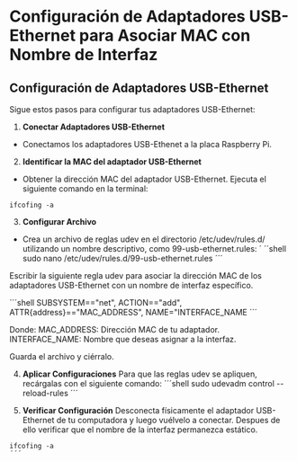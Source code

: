 # Configuración de Adaptadores USB-Ethernet para Asociar MAC con Nombre de Interfaz

##  Configuración de Adaptadores USB-Ethernet

Sigue estos pasos para configurar tus adaptadores USB-Ethernet:
1. **Conectar Adaptadores USB-Ethernet**
- Conectamos los adaptadores USB-Ethenet a la placa Raspberry Pi.
2. **Identificar la MAC del adaptador USB-Ethernet**
- Obtener la dirección MAC del adaptador USB-Ethernet. Ejecuta el siguiente comando en la terminal:

```shell
ifcofing -a
```

3. **Configurar Archivo**
- Crea un archivo de reglas udev en el directorio /etc/udev/rules.d/ utilizando un nombre descriptivo, como 99-usb-ethernet.rules:
´
´´shell
sudo nano /etc/udev/rules.d/99-usb-ethernet.rules
´´´

Escribir la siguiente regla udev para asociar la dirección MAC de los adaptadores USB-Ethernet con un nombre de interfaz específico. 

´´´shell
SUBSYSTEM=="net", ACTION=="add", ATTR{address}=="MAC_ADDRESS", NAME="INTERFACE_NAME
´´´

Donde:
MAC_ADDRESS: Dirección MAC de tu adaptador.
INTERFACE_NAME: Nombre que deseas asignar a la interfaz.

Guarda el archivo y ciérralo.

4. **Aplicar Configuraciones**
Para que las reglas udev se apliquen, recárgalas con el siguiente comando:
´´´shell
sudo udevadm control --reload-rules
´´´

5. **Verificar Configuración**
Desconecta físicamente el adaptador USB-Ethernet de tu computadora y luego vuélvelo a conectar. Despues de ello verificar que el nombre de la interfaz permanezca estático.
```shell
ifcofing -a
´´´
